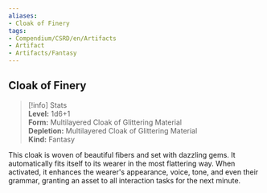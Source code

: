 ```yaml
---
aliases:
- Cloak of Finery
tags:
- Compendium/CSRD/en/Artifacts
- Artifact
- Artifacts/Fantasy
---
```


  
## Cloak of Finery  
>[!info] Stats  
> **Level:** 1d6+1  
> **Form:** Multilayered Cloak of Glittering Material  
> **Depletion:** Multilayered Cloak of Glittering Material  
> **Kind:** Fantasy
  
This cloak is woven of beautiful fibers and set with dazzling gems. It automatically fits itself to its wearer in the most flattering way. When activated, it enhances the wearer's appearance, voice, tone, and even their grammar, granting an asset to all interaction tasks for the next minute.